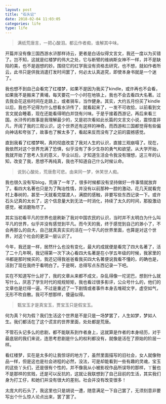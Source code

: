 ```yaml
---
layout: post
title: "石头记"
date: 2018-02-04 11:03:05
categories: life
type: life
---
```


>满纸荒唐言，一把心酸泪。都云作者痴，谁解其中味。

开篇并没有像三国西游水浒那样诗云，更者是白话似得文言文，我还一度以为买错了。岂不知，这就是红楼梦的伟大之处，它与断臂的维纳斯女神不一样，并不是缺陷的美，也不是遐想的妙。围绕它的红学我没有资格去研究，也不想，就如作者所云，此书只是供我消遣打发时间罢了，何必太认真追究，即使本身书就是一个迷了。

我也想不到自己会看完了红楼梦，如果不是因为我买了kindle，或许再也不会看，如果我不是搬来了黄埔，每天要花一个小时在地铁上，我也不会去看四大名著。过去我会花这些时间在走路上，或者骑车，当作健身。其实，大约五月份买了kindle以后，我也不记得为什么想看水浒传了，就看起来了，一发不可收拾，以前看到文言文就会睡着，现在还能看得明白并饶有兴味。于是乎接着西游记，再后来看三国。水浒传的故事是我理解最少的，又是初次看如此长篇的文言文小说，震惊度非凡，开阔了我的三观认识，这个世界还有这样的神奇。而西游和三国都觉得有些偏向神话和夸张了，故事也了解太多了，看起来反而没有了之前的震撼感觉。

直到我看了红楼梦啊，真的彻底改变了我对人生的认识，直接三观崩塌了。现在，我依然对这个世界充满了恐惧，似乎没有了多少生存的勇气和欲望。从大学开始，我就开始了思考人生的意义，毕业以后，才知道生活会令我没有理想，这三年的认知，改变了我，思想不再纯真，我也不知道自己什么时候认命。

>说到心酸处，荒唐愈可悲。由来同一梦，休笑世人痴。

我也很久没有写blog，荒唐了一年了，很多时候都没有坚持做好一件事情就放弃了。看四大名著也只是为了陶冶性情，并没有以前那种一腔的激动，花几天就看完村上春树的，甚至一天就看完摆渡人，满腔的感触，非要写些东西记录一下。或许石头记真的太长了，这个信息量大到无法一时消化，持续了太久的时间，那股激动感觉，被消磨殆尽了。

其实当初看平凡的世界也是刷新了我对中国农民的认识，当时并不太明白为什么叫平凡的世界，似乎并没有感觉到平凡。而今天的我，终于感觉到自己的渺小了，不会再那么的自大，自己就真真实实的活在一个平凡的世界里面，也算是对这个世界，对这个社会的更深一层认识了。

今年，我还是一样，居然什么也没有变化，最大的成就便是看完了四大名著了，活了二十几年啊，我记得第一次下决心看四大名著是在小学五年级的时候，我家里的书都是那时候买的，我还记得我爸爸看我买四大名著便说我看不懂的，的确也是，活到了现在我终于看明白了。于是啊，总得写点东西记录一下吧。

实在不知道写什么好了，我的文章从来都不成文，杂乱得像一坨泥巴，想到什么就写什么，厌恶了学生时代的规规矩矩，我也看过很多影评，公众号什么的，他们的文章也是烂得一逼，不过是重述了一下剧情或者事件本身去堆砌文字，虚空如气，无形不吹自散。我可不想那样，傻逼似得。

>甄宝玉才是真宝玉，贾宝玉只是假宝玉。

何为真？何为假？我们生活这个世界是不是只是一场梦罢了，人生如梦，梦如人生。我们都活在了这个谎言的世界里面，处处都是荒唐。

不管石头记多么的悲剧，都不能联系到作者身上，这就算是作者的本身经历，对于最底层的我们来说，连思考悲剧是什么的权利都没有，就像是活在了原始的阶层一样。

看红楼梦，实在是太多的让我惊讶的地方了，虽然里面描写的旧社会，女人就像物品一样，但是这也是社会进程的必然，没法，可是却能看到一些有趣的灵魂，宝玉的这些丫头们，还是很有个性的，并不像我从小被影视作品所误导的那样，丫鬟也不是那样的贫贱，还是可以反抗的，这就让我联想到了自己目前的生活，其实我们身为打工仔，和她们并没有很大的差别。社会并没有改变很多！

太庞大的石头了，我这里也只是胡说一遭，随意满足一下自己罢了，无须刻意非要写出个什么惊人论点出来，罢了罢了。